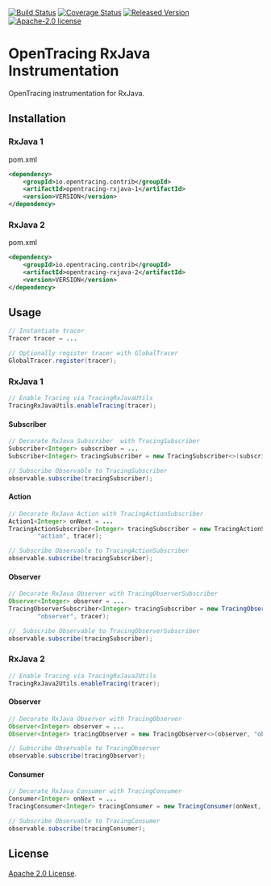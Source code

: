 [![Build Status][ci-img]][ci] [![Coverage Status][cov-img]][cov] [![Released Version][maven-img]][maven] [![Apache-2.0 license](https://img.shields.io/badge/license-Apache%202.0-blue.svg)](https://opensource.org/licenses/Apache-2.0)

# OpenTracing RxJava Instrumentation
OpenTracing instrumentation for RxJava.

## Installation

### RxJava 1
pom.xml
```xml
<dependency>
    <groupId>io.opentracing.contrib</groupId>
    <artifactId>opentracing-rxjava-1</artifactId>
    <version>VERSION</version>
</dependency>
```

### RxJava 2
pom.xml
```xml
<dependency>
    <groupId>io.opentracing.contrib</groupId>
    <artifactId>opentracing-rxjava-2</artifactId>
    <version>VERSION</version>
</dependency>
```

## Usage


```java
// Instantiate tracer
Tracer tracer = ...

// Optionally register tracer with GlobalTracer
GlobalTracer.register(tracer);
```

### RxJava 1

```java
// Enable Tracing via TracingRxJavaUtils
TracingRxJavaUtils.enableTracing(tracer);
```

#### Subscriber

```java
// Decorate RxJava Subscriber  with TracingSubscriber
Subscriber<Integer> subscriber = ...
Subscriber<Integer> tracingSubscriber = new TracingSubscriber<>(subscriber, "subscriber", tracer);

// Subscribe Observable to TracingSubscriber
observable.subscribe(tracingSubscriber);
```

#### Action

```java
// Decorate RxJava Action with TracingActionSubscriber
Action1<Integer> onNext = ...
TracingActionSubscriber<Integer> tracingSubscriber = new TracingActionSubscriber<>(onNext,
        "action", tracer);

// Subscribe Observable to TracingActionSubscriber
observable.subscribe(tracingSubscriber);
```

#### Observer

```java
// Decorate RxJava Observer with TracingObserverSubscriber
Observer<Integer> observer = ...
TracingObserverSubscriber<Integer> tracingSubscriber = new TracingObserverSubscriber(observer, 
        "observer", tracer);

//  Subscribe Observable to TracingObserverSubscriber
observable.subscribe(tracingSubscriber);
```

### RxJava 2

```java
// Enable Tracing via TracingRxJava2Utils
TracingRxJava2Utils.enableTracing(tracer);
```

#### Observer

```java
// Decorate RxJava Observer with TracingObserver
Observer<Integer> observer = ...
Observer<Integer> tracingObserver = new TracingObserver<>(observer, "observer", tracer);

// Subscribe Observable to TracingObserver
observable.subscribe(tracingObserver);
```

#### Consumer

```java
// Decorate RxJava Consumer with TracingConsumer
Consumer<Integer> onNext = ...
TracingConsumer<Integer> tracingConsumer = new TracingConsumer(onNext, "consumer", tracer);

// Subscribe Observable to TracingConsumer
observable.subscribe(tracingConsumer);
```

## License

[Apache 2.0 License](./LICENSE).

[ci-img]: https://travis-ci.org/opentracing-contrib/java-rxjava.svg?branch=master
[ci]: https://travis-ci.org/opentracing-contrib/java-rxjava
[cov-img]: https://coveralls.io/repos/github/opentracing-contrib/java-rxjava/badge.svg?branch=master
[cov]: https://coveralls.io/github/opentracing-contrib/java-rxjava?branch=master
[maven-img]: https://img.shields.io/maven-central/v/io.opentracing.contrib/opentracing-rxjava-1.svg
[maven]: http://search.maven.org/#search%7Cga%7C1%7Copentracing-rxjava-1
